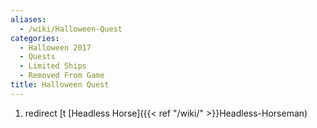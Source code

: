 ```yaml
---
aliases:
  - /wiki/Halloween-Quest
categories:
  - Halloween 2017
  - Quests
  - Limited Ships
  - Removed From Game
title: Halloween Quest
---
```


1.  redirect [t [Headless Horse]({{< ref "/wiki/" >}}Headless-Horseman)

